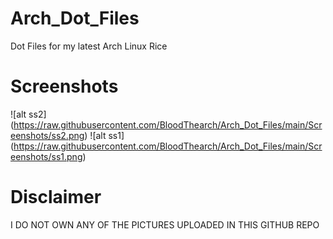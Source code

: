 # Arch_Dot_Files
Dot Files for my latest Arch Linux Rice

# Screenshots
![alt ss2] (https://raw.githubusercontent.com/BloodThearch/Arch_Dot_Files/main/Screenshots/ss2.png)
![alt ss1] (https://raw.githubusercontent.com/BloodThearch/Arch_Dot_Files/main/Screenshots/ss1.png)

# Disclaimer
I DO NOT OWN ANY OF THE PICTURES UPLOADED IN THIS GITHUB REPO
